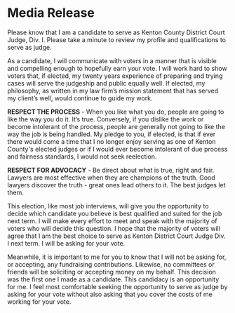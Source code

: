 # Media Release

Please know that I am a candidate to serve as Kenton County District Court Judge, Div. I.  Please take a minute to review my profile and qualifications to serve as judge.

As a candidate, I will communicate with voters in a manner that is visible and compelling enough to hopefully earn _your_ vote.  I will work hard to show voters that, if elected, my twenty years experience of preparing and trying cases will serve the judgeship and public equally well.  If elected, my philosophy, as written in my law firm’s mission statement that has served my client’s well, would continue to guide my work.

**RESPECT THE PROCESS** - When you like what you do, people are going to like the way you do it.  It’s true.  Conversely, if you dislike the work or become intolerant of the process, people are generally not going to like the way the job is being handled.  My pledge to you, if elected, is that if ever there would come a time that I no longer enjoy serving as one of Kenton County's elected judges or if I would ever become intolerant of due process and fairness standards, I would not seek reelection.

**RESPECT FOR ADVOCACY** - Be direct about what is true, right and fair.  Lawyers are most effective when they are champions of the truth.  Good lawyers discover the truth - great ones lead others to it.  The best judges let them.

This election, like most job interviews, will give you the opportunity to decide which candidate you believe is best qualified and suited for the job next term.  I will make every effort to meet and speak with the majority of voters who will decide this question. I hope that the majority of voters will agree that I am the best choice to serve as Kenton District Court Judge Div. I next term.  I will be asking for your vote.

Meanwhile, it is important to me for you to know that I will not be asking for, or accepting, any fundraising contributions.  Likewise, no committees or friends will be soliciting or accepting money on my behalf.  This decision was the first one I made as a candidate.  This candidacy is an opportunity for me.  I feel most comfortable seeking the opportunity to serve as judge by asking for your vote without also asking that you cover the costs of me working for your vote. 